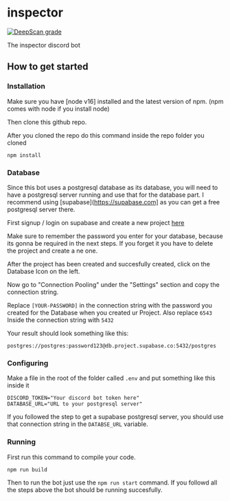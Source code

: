 # inspector

[![DeepScan grade](https://deepscan.io/api/teams/16052/projects/19282/branches/495454/badge/grade.svg)](https://deepscan.io/dashboard#view=project&tid=16052&pid=19282&bid=495454)

The inspector discord bot

## How to get started

### Installation

Make sure you have [node v16] installed and the latest version of npm. (npm comes with node if you install node)

Then clone this github repo.

After you cloned the repo do this command inside the repo folder you cloned

```
npm install
```

### Database

Since this bot uses a postgresql database as its database, you will need to have a postgresql server running and use that for the database part.
I recommend using [supabase](https://supabase.com] as you can get a free postgresql server there.

First signup / login on supabase and create a new project [here](https://app.supabase.io/new/legal-brown-partridge)

Make sure to remember the password you enter for your database, because its gonna be required in the next steps. If you forget it you have to delete the project and create a ne one.

After the project has been created and succesfully created, click on the Database Icon on the left. 

Now go to "Connection Pooling" under the "Settings" section and copy the connection string. 

Replace `[YOUR-PASSWORD]` in the connection string with the password you created for the Database when you created ur Project.
Also replace `6543` Inside the connection string with `5432`

Your result should look something like this:
```
postgres://postgres:password123@db.project.supabase.co:5432/postgres
```

### Configuring

Make a file in the root of the folder called `.env`
and put something like this inside it

```env
DISCORD_TOKEN="Your discord bot token here"
DATABASE_URL="URL to your postgresql server"
```

If you followed the step to get a supabase postgresql server, you should use that connection string in the `DATABSE_URL` variable.

### Running

First run this command to compile your code. 

```
npm run build
```

Then to run the bot just use the `npm run start` command. If you followd all the steps above the bot should be running succesfully.
